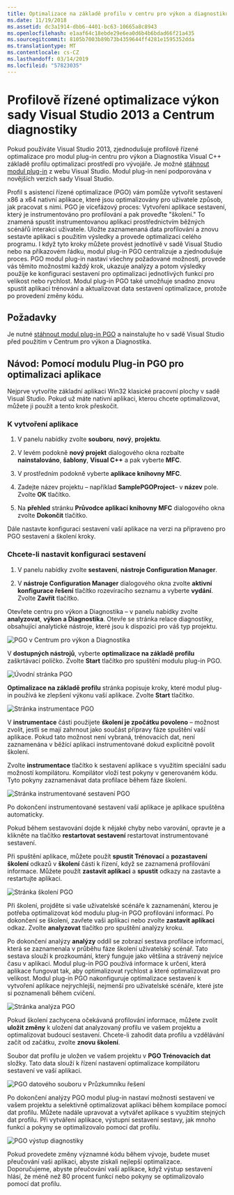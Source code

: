 ```yaml
---
title: Optimalizace na základě profilu v centru pro výkon a diagnostiku
ms.date: 11/19/2018
ms.assetid: dc3a1914-dbb6-4401-bc63-10665a8c8943
ms.openlocfilehash: e1aaf64c18ebde29e6ea0d6b4b6bdad66f21a435
ms.sourcegitcommit: 8105b7003b89b73b4359644ff4281e1595352dda
ms.translationtype: MT
ms.contentlocale: cs-CZ
ms.lasthandoff: 03/14/2019
ms.locfileid: "57823035"
---
```

# <a name="profile-guided-optimization-in-the-visual-studio-2013-performance-and-diagnostics-hub"></a>Profilově řízené optimalizace výkon sady Visual Studio 2013 a Centrum diagnostiky

Pokud používáte Visual Studio 2013, zjednodušuje profilově řízené optimalizace pro modul plug-in centru pro výkon a Diagnostika Visual C++ základě profilu optimalizaci prostředí pro vývojáře. Je možné [stáhnout modul plug-in](https://marketplace.visualstudio.com/items?itemName=ProfileGuidedOptimizationTeam.ProfileGuidedOptimizationforVisualC) z webu Visual Studio. Modul plug-in není podporována v novějších verzích sady Visual Studio.

Profil s asistencí řízené optimalizace (PGO) vám pomůže vytvořit sestavení x86 a x64 nativní aplikace, které jsou optimalizovány pro uživatele způsob, jak pracovat s nimi. PGO je vícefázový proces: Vytvoření aplikace sestavení, který je instrumentováno pro profilování a pak proveďte "školení." To znamená spustit instrumentovanou aplikaci prostřednictvím běžných scénářů interakci uživatele. Uložte zaznamenaná data profilování a znovu sestavte aplikaci s použitím výsledky a provede optimalizaci celého programu. I když tyto kroky můžete provést jednotlivě v sadě Visual Studio nebo na příkazovém řádku, modul plug-in PGO centralizuje a zjednodušuje proces. PGO modul plug-in nastaví všechny požadované možnosti, provede vás těmito možnostmi každý krok, ukazuje analýzy a potom výsledky použije ke konfiguraci sestavení pro optimalizaci jednotlivých funkcí pro velikost nebo rychlost. Modul plug-in PGO také umožňuje snadno znovu spustit aplikaci trénování a aktualizovat data sestavení optimalizace, protože po provedení změny kódu.

## <a name="prerequisites"></a>Požadavky

Je nutné [stáhnout modul plug-in PGO](https://marketplace.visualstudio.com/items?itemName=ProfileGuidedOptimizationTeam.ProfileGuidedOptimizationforVisualC) a nainstalujte ho v sadě Visual Studio před použitím v Centrum pro výkon a Diagnostika.

## <a name="walkthrough-using-the-pgo-plug-in-to-optimize-an-app"></a>Návod: Pomocí modulu Plug-in PGO pro optimalizaci aplikace

Nejprve vytvoříte základní aplikaci Win32 klasické pracovní plochy v sadě Visual Studio. Pokud už máte nativní aplikaci, kterou chcete optimalizovat, můžete ji použít a tento krok přeskočit.

### <a name="to-create-an-app"></a>K vytvoření aplikace

1. V panelu nabídky zvolte **souboru**, **nový**, **projektu**.

1. V levém podokně **nový projekt** dialogového okna rozbalte **nainstalováno**, **šablony**, **Visual C++** a pak vyberte  **MFC**.

1. V prostředním podokně vyberte **aplikace knihovny MFC**.

1. Zadejte název projektu – například **SamplePGOProject**– v **název** pole. Zvolte **OK** tlačítko.

1. Na **přehled** stránku **Průvodce aplikací knihovny MFC** dialogového okna zvolte **Dokončit** tlačítko.

Dále nastavte konfiguraci sestavení vaší aplikace na verzi na připraveno pro PGO sestavení a školení kroky.

### <a name="to-set-the-build-configuration"></a>Chcete-li nastavit konfiguraci sestavení

1. V panelu nabídky zvolte **sestavení**, **nástroje Configuration Manager**.

1. V **nástroje Configuration Manager** dialogového okna zvolte **aktivní konfigurace řešení** tlačítko rozevíracího seznamu a vyberte **vydání**. Zvolte **Zavřít** tlačítko.

Otevřete centru pro výkon a Diagnostika – v panelu nabídky zvolte **analyzovat**, **výkon a Diagnostika**. Otevře se stránka relace diagnostiky, obsahující analytické nástroje, které jsou k dispozici pro váš typ projektu.

![PGO v Centrum pro výkon a Diagnostika](media/pgofig0hub.png "PGO v Centrum pro výkon a Diagnostika")

V **dostupných nástrojů**, vyberte **optimalizace na základě profilu** zaškrtávací políčko. Zvolte **Start** tlačítko pro spuštění modulu plug-in PGO.

![Úvodní stránka PGO](media/pgofig1start.png "PGO úvodní stránka")

**Optimalizace na základě profilu** stránka popisuje kroky, které modul plug-in používá ke zlepšení výkonu vaší aplikace. Zvolte **Start** tlačítko.

![Stránka instrumentace PGO](media/pgofig2instrument.png "PGO instrumentace stránky")

V **instrumentace** části použijete **školení je zpočátku povoleno** – možnost zvolit, jestli se mají zahrnout jako součást přípravy fáze spuštění vaší aplikace. Pokud tato možnost není vybraná, trénovacích dat, není zaznamenána v běžící aplikaci instrumentované dokud explicitně povolit školení.

Zvolte **instrumentace** tlačítko k sestavení aplikace s využitím speciální sadu možností kompilátoru. Kompilátor vloží test pokyny v generovaném kódu. Tyto pokyny zaznamenávat data profilace během fáze školení.

![Stránka instrumentované sestavení PGO](media/pgofig3build.PNG "PGO instrumentované sestavení stránky")

Po dokončení instrumentované sestavení vaší aplikace je aplikace spuštěna automaticky.

Pokud během sestavování dojde k nějaké chyby nebo varování, opravte je a klikněte na tlačítko **restartovat sestavení** restartovat instrumentované sestavení.

Při spuštění aplikace, můžete použít **spustit Trénovací** a **pozastavení školení** odkazů v **školení** části k řízení, když se zaznamená profilování informace. Můžete použít **zastavit aplikaci** a **spustit** odkazy na zastavte a restartujte aplikaci.

![Stránka školení PGO](media/pgofig4training.PNG "PGO školení stránky")

Při školení, projděte si vaše uživatelské scénáře k zaznamenání, kterou je potřeba optimalizovat kód modulu plug-in PGO profilování informací. Po dokončení se školení, zavřete vaši aplikaci nebo zvolte **zastavit aplikaci** odkaz. Zvolte **analyzovat** tlačítko pro spuštění analýzy kroku.

Po dokončení analýzy **analýzy** oddíl se zobrazí sestava profilace informací, která se zaznamenala v průběhu fáze školení uživatelský scénář. Tato sestava slouží k prozkoumání, který funguje jako většina a strávený nejvíce času v aplikaci. Modul plug-in PGO používá informace k určení, která aplikace fungovat tak, aby optimalizovat rychlost a které optimalizovat pro velikost. Modul plug-in PGO nakonfiguruje optimalizace sestavení k vytvoření aplikace nejrychlejší, nejmenší pro uživatelské scénáře, které jste si poznamenali během cvičení.

![Stránka analýza PGO](media/pgofig5analyze.png "PGO analýzy stránky")

Pokud školení zachycena očekávaná profilování informace, můžete zvolit **uložit změny** k uložení dat analyzovaný profilu ve vašem projektu a optimalizovat budoucí sestavení. Chcete-li zahodit data profilu a vzdělávání začít od začátku, zvolte **znovu školení**.

Soubor dat profilu je uložen ve vašem projektu v **PGO Trénovacích dat** složky. Tato data slouží k řízení nastavení optimalizace kompilátoru sestavení ve vaší aplikaci.

![PGO datového souboru v Průzkumníku řešení](media/pgofig6data.png "PGO datového souboru v Průzkumníku řešení")

Po dokončení analýzy PGO modul plug-in nastaví možnosti sestavení ve vašem projektu a selektivně optimalizovat aplikaci během kompilace pomocí dat profilu. Můžete nadále upravovat a vytvářet aplikace s využitím stejných dat profilu. Při vytváření aplikace, výstupní sestavení sestavy, jak mnoho funkcí a pokyny se optimalizovalo pomocí dat profilu.

![PGO výstup diagnostiky](media/pgofig7diagnostics.png "PGO výstup diagnostiky")

Pokud provedete změny významné kódu během vývoje, budete muset přeučování vaši aplikaci, abyste získali nejlepší optimalizace. Doporučujeme, abyste přeučování vaší aplikace, když výstup sestavení hlásí, že méně než 80 procent funkcí nebo pokyny se optimalizovalo pomocí dat profilu.